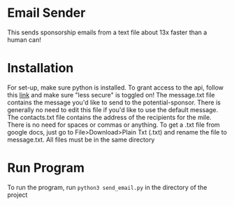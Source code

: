 # Email Sender
This sends sponsorship emails from a text file about 13x faster than a human can! </br>
<h1>Installation</h1>
For set-up, make sure python is installed.
To grant access to the api, follow this <a href="https://myaccount.google.com/lesssecureapps">link</a> and make sure "less secure" is toggled on!
The message.txt file contains the message you'd like to send to the potential-sponsor. There is generally no need to edit this file if you'd like to use the default message. The contacts.txt file contains the address of the recipients for the mile. There is no need for spaces or commas or anything. To get a .txt file from google docs, just go to File>Download>Plain Txt (.txt) and rename the file to message.txt. All files must be in the same directory
<h1>Run Program</h1>
To run the program, run 
<code>python3 send_email.py</code>
in the directory of the project
